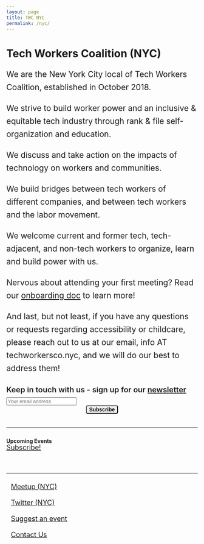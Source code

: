 ```yaml
---
layout: page
title: TWC NYC
permalink: /nyc/
---
```

<style>.event{padding:24px}.event:nth-child(odd){background:#f8f8f8}.event div,.event h3{margin:0 0 5px}.eventMeta b{font-size:16px}.event a{line-height:1}.event p{color:#444;font-size:18px;line-height:24px;margin:0;max-width:960px}#calendarContainer{padding:0 0 20px}.social{list-style:none;margin:0;padding:0}.bottomLinks a{display:block;font-size:18px;line-height:1;padding:12px}.calendarLink{display:block;font-size:18px;line-height:1}.marg{margin:0 5px}.pad{padding:12px 0 24px}.main-wrapper main{max-width:1024px;padding-left:1.5em;padding-right:1.5em}.blurb p{font-size:21px;line-height:34px}@media screen and (max-width:920px){.header .supporting-links li:nth-child(1),.header .supporting-links li:nth-child(2){display:none}}@media screen and (max-width:640px){.header .supporting-links li:nth-child(1),.header .supporting-links li:nth-child(2),.header .work{display:none}.clamp{-webkit-box-orient:vertical;-webkit-line-clamp:3;display:-webkit-box;overflow:hidden}.hideMobile{display:none}.event{padding:12px}.bottomLinks a{padding:6px 0}}#tech-workers-coalition-nyc {font-size:32px;line-height:1;}.mc-field-group{font-size:14px;}.mc-field-group label{display:block;}.mc-field-group input{margin: 0;padding:8px;width:100%;}#mc_embed_label{display:block;font-size:20px;font-weight:600;line-height:1;text-align:left !important;margin-bottom: 10px;}.col{flex:1;}.mR4{margin-right:4px;}.mB12{margin-bottom:12px}input{box-sizing:border-box;} #mc-embedded-subscribe{text-transform: initial;border-radius: 4px;font-size: 14px;font-weight: 600;margin: 0 auto;text-align: center;display: block}#mc_embed_signup{padding: 8px 0;}</style>

<h1 class="marg-b-2">
  Tech Workers Coalition (NYC)
</h1>

<div class="blurb">
  <p>We are the New York City local of Tech Workers Coalition, established in October 2018.</p>
  <p>We strive to build worker power and an inclusive & equitable tech industry through rank & file self-organization and education.</p>
  <p>We discuss and take action on the impacts of technology on workers and communities.</p>
  <p>We build bridges between tech workers of different companies, and between tech workers and the labor movement.</p>
  <p>We welcome current and former tech, tech-adjacent, and non-tech workers to organize, learn and build power with us.</p>
  <p>Nervous about attending your first meeting? Read our <a href="https://docs.google.com/document/d/1jvRbOb6MruP_dpL9G0Gk9LlILhYdNlgVEuCEhiu-UKY/edit">onboarding doc</a> to learn more!</p>
  <p>And last, but not least, if you have any questions or requests regarding accessibility or childcare, please reach out to us at our email, info AT techworkersco.nyc, and we will do our best to address them!</p>
</div>

<!-- Begin Mailchimp Signup Form -->
<div id="mc_embed_signup">
<form action="https://gmail.us20.list-manage.com/subscribe/post?u=31ceb0f0ef45a17d52c2763f4&amp;id=b4ea083849" method="post" id="mc-embedded-subscribe-form" name="mc-embedded-subscribe-form" class="validate" target="_blank" novalidate>
    <div id="mc_embed_signup_scroll">
	<label id="mc_embed_label" for="mce-EMAIL" class="marg-b-2">Keep in touch with us - sign up for our <a href="https://us20.campaign-archive.com/home/?u=31ceb0f0ef45a17d52c2763f4&id=b4ea083849">newsletter</a></label>
  <div class="flex flex-row">
	<input type="email" value="" name="EMAIL" class="mR4" id="mce-EMAIL" placeholder="Your email address" required>
    <!-- real people should not fill this in and expect good things - do not remove this or risk form bot signups-->
    <div style="position: absolute; left: -5000px;" aria-hidden="true"><input type="text" name="b_31ceb0f0ef45a17d52c2763f4_b4ea083849" tabindex="-1" value=""></div>
    <div class="clear"><input type="submit" value="Subscribe" name="subscribe" id="mc-embedded-subscribe" class="button"></div>
    </div>
  </div>
</form>
</div>
<!--End mc_embed_signup-->

<hr />

<div class="flex justify-between ai-center pad">
  <b>Upcoming Events</b>
  <a class="calendarLink" href="https://calendar.google.com/calendar?cid=dGVjaHdvcmtlcnNjb2FsaXRpb25ueWNAZ21haWwuY29t">
    Subscribe!
  </a>
</div>
<div id='calendarContainer'></div>

<hr />

<div class="d:flex justify-between bottomLinks">
  <ul class="d:flex social">
   <li><a href="https://www.meetup.com/Tech-Workers-Coalition-NYC">Meetup (NYC)</a></li>
   <li><a href="https://twitter.com/techworkerscony">Twitter (NYC)</a></li>
  </ul>
  <ul class="d:flex social">
    <li>
      <a href="https://forms.gle/1rFMvppxPj7FvShbA">
        Suggest an event
      </a>
    </li>
    <li>
      <a href="mailto:info@techworkersco.nyc">
        Contact Us
      </a>
    </li>
  </ul>
</div>

<script src="https://cdnjs.cloudflare.com/ajax/libs/moment.js/2.24.0/moment.min.js"></script>
<script nonce="{% nonce %}">
  const apikey = 'AIzaSyB9Gj0gvJvkQYaFPlxtsIGj8QkefAp5jgo';
  const calendarUrl = `https://www.googleapis.com/calendar/v3/calendars/techworkerscoalitionnyc@gmail.com/events?key=${apikey}`;

  const calendarContainer = document.getElementById('calendarContainer');

  const dateTime2Date = dateString => new Date(new Date(dateString).toDateString());

  const showCalendarEvents = json => {
    const items = json.items || [];
    const events = items
      .filter((ev = {}) => {
        const dateTime = ev.start ? ev.start.dateTime : "";
        return dateTime2Date(dateTime) >= dateTime2Date(Date.now())
      })
      .sort((a, b) => new Date(a.start.dateTime) - new Date(b.start.dateTime));

    for (const event of events) {
      const eventDiv = document.createElement('div');
      const start = moment(event.start.dateTime).format('LLLL');
      eventDiv.className = 'event';

      const eventMarkup = `
        <h3><a href='${event.htmlLink}'>${event.summary}</a></h3>
        <div class="eventMeta flex">
          <b>${start}</b>
          <span class="marg hideMobile">|</span>
          <b>${event.location || 'Location To Be Determined'}</b>
        </div>
        ${event.description ? `<p class="clamp">${event.description}</p>` : ''}
      `;

      eventDiv.innerHTML = eventMarkup;
      calendarContainer.appendChild(eventDiv);
    }
  }

  fetch(calendarUrl)
  .then(function(res) {
    return res.json()
  })
  .then(function(res) {
    showCalendarEvents(res);
  });
</script>
